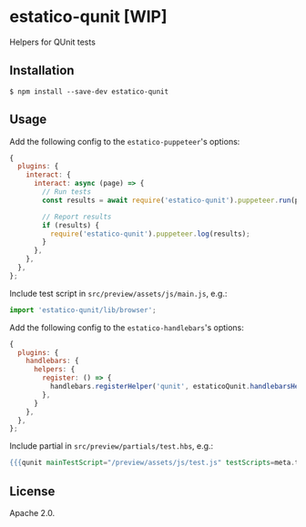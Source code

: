 # estatico-qunit [WIP]

Helpers for QUnit tests

## Installation

```
$ npm install --save-dev estatico-qunit
```

## Usage

Add the following config to the `estatico-puppeteer`'s options:
```js
{
  plugins: {
    interact: {
      interact: async (page) => {
        // Run tests
        const results = await require('estatico-qunit').puppeteer.run(page);

        // Report results
        if (results) {
          require('estatico-qunit').puppeteer.log(results);
        }
      },
    },
  },
};
```

Include test script in `src/preview/assets/js/main.js`, e.g.:
```js
import 'estatico-qunit/lib/browser';
```

Add the following config to the `estatico-handlebars`'s options:
```js
{
  plugins: {
    handlebars: {
      helpers: {
        register: () => {
          handlebars.registerHelper('qunit', estaticoQunit.handlebarsHelper(handlebars));
        },
      }
    },
  },
};
```

Include partial in `src/preview/partials/test.hbs`, e.g.:
```hbs
{{{qunit mainTestScript="/preview/assets/js/test.js" testScripts=meta.testScripts}}}
```

## License

Apache 2.0.

